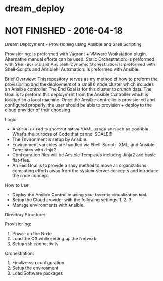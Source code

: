 # dream_deploy
# NOT FINISHED - 2016-04-18
Dream Deployment + Provisioning using Ansible and Shell Scripting

Provisioning: Is preformed with Vagrant + VMware Workstation plugin. Alternative manual efforts can be used.
Static Orchestration: Is preformed with Shell-Scripts and Ansible!!!
Dynamic Orchestration: Is preformed with Shell-Scripts and Ansible!!!
Automation: Is preformed with Ansible.


Brief Overview:
This repository serves as my method of how to preform the provisioning and the deployment of a small 6 node cluster which includes an Ansible controller. The End Goal is for this cluster to crunch data. The Goal is to preform this deployment from the Ansible Controller which is located on a local machine. Once the Ansible controller is provisioned and configured properly; the user should be able to provision + deploy to the cloud provider of their choosing.

Logic:
- Ansible is used to shortcut native YAML usage as much as possible. What's the purpose of Code that cannot SCALE!!!
- The Environment is setup by Ansible.
- Environment variables are handled via Shell-Scripts, XML, and Ansible Templates with Jinja2.  
- Configuration files will be Ansible Templates including Jinja2 and basic flat-files.
- An End Goal is to provide a easy method to move an organizations computing efforts away from the system-server concepts and introduce the node concept.


How to Use:
- Deploy the Ansible Controller using your favorite virtualization tool.
- Setup the Cloud provider with the following settings.
	1.
	2.
	3.
- Manage environments with Ansible.


Directory Structure:

Provisioning:
1. Power-on the Node
2. Load the OS while setting up the Network
3. Setup ssh connectivity

Orchestration:
1. Finalize ssh configuration
2. Setup the environment
3. Load Software packages
